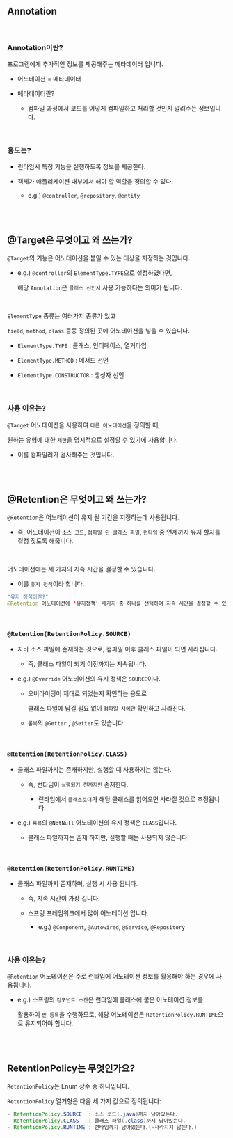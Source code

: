 ## Annotation

<br/>

### Annotation이란?

프로그램에게 추가적인 정보를 제공해주는 메타데이터 입니다.

- 어노테이션 = 메타데이터

- 메타데이터란?

    - 컴파일 과정에서 코드를 어떻게 컴파일하고 처리할 것인지 알려주는 정보입니다.


<br/>

### 용도는?

- 런타임시 특정 기능을 실행하도록 정보를 제공한다.

- 객체가 애플리케이션 내부에서 해야 할 역할을 정의할 수 있다.

    - e.g.) `@controller`, `@repository`, `@entity`

<br/><br/>

## @Target은 무엇이고 왜 쓰는가?

`@Target`의 기능은 어노테이션을 붙일 수 있는 대상을 지정하는 것입니다.

- e.g.) `@controller`의 `ElementType.TYPE`으로 설정하였다면,
    
    해당 `Annotation`은 `클래스 선언시` 사용 가능하다는 의미가 됩니다.
    

<br/>

`ElementType` 종류는 여러가지 종류가 있고

`field`, `method`, `class` 등등 정의된 곳에 어노테이션을 넣을 수 있습니다.

- `ElementType.TYPE` : 클래스, 인터페이스, 열거타입

- `ElementType.METHOD` : 메서드 선언
- `ElementType.CONSTRUCTOR` : 생성자 선언

<br/>

### 사용 이유는?

`@Target` 어노테이션을 사용하여 `다른 어노테이션`을 정의할 때,

원하는 유형에 대한 `제한`을 명시적으로 설정할 수 있기에 사용합니다.

- 이를 컴파일러가 검사해주는 것입니다.

<br/><br/>

## @Retention은 무엇이고 왜 쓰는가?

`@Retention`은 어노테이션이 유지 될 기간을 지정하는데 사용됩니다.

- 즉, 어노테이션이 `소스 코드`, `컴파일 된 클래스 파일`, `런타임` 중
    언제까지 유지 할지를 결정 짓도록 해줍니다.

<br/>

어노테이션에는 세 가지의 지속 시간을 결정할 수 있습니다. 

- 이를 `유지 정책`이라 합니다.

```java
"유지 정책이란?"
@Retention 어노테이션에 '유지정책' 세가지 중 하나를 선택하여 지속 시간을 결정할 수 있다.
```

<br/>

### `@Retention(RetentionPolicy.SOURCE)`

- 자바 소스 파일에 존재하는 것으로, 컴파일 이후 클래스 파일이 되면 사라집니다.
    - 즉, 클래스 파일이 되기 이전까지는 지속됩니다.

- e.g.) `@Override` 어노테이션의 유지 정책은 `SOURCE`이다.

    - 오버라이딩이 제대로 되었는지 확인하는 용도로
        
        클래스 파일에 남길 필요 없이 `컴파일 시에만` 확인하고 사라진다.
        
    - `롬복`의 `@Getter` , `@Setter`도 있습니다.

<br/>

### `@Retention(RetentionPolicy.CLASS)`

- 클래스 파일까지는 존재하지만, 실행할 때 사용하지는 않는다.

    - 즉, 런타임이 `실행되기 전까지만` 존재한다.

        - 런타임에서 `클래스로더`가 해당 클래스를 읽어오면 사라질 것으로 추정됩니다.

- e.g.) `롬복`의 `@NotNull` 어노테이션의 유지 정책은 `CLASS`입니다.

    - 클래스 파일까지는 존재 하지만, 실행할 때는 사용되지 않습니다.

<br/>

### `@Retention(RetentionPolicy.RUNTIME)`

- 클래스 파일까지 존재하며, 실행 시 사용 됩니다.

    - 즉, 지속 시간이 가장 깁니다.

    - 스프링 프레임워크에서 많이 어노테이션 입니다.

        - e.g.) `@Component`, `@Autowired`, `@Service`, `@Repository`

<br/>

### 사용 이유는?

`@Retention` 어노테이션은 주로 런타임에 어노테이션 정보를 활용해야 하는 경우에 사용됩니다. 

- e.g.) 스프링의 `컴포넌트 스캔`은 런타임에 클래스에 붙은 어노테이션 정보를
    
    활용하여 `빈 등록`을 수행하므로, 해당 어노테이션은 `RetentionPolicy.RUNTIME`으로 유지되어야 합니다.


<br/><br/>

## RetentionPolicy는 무엇인가요?

`RetentionPolicy`는 Enum 상수 중 하나입니다.

`RetentionPolicy` 열거형은 다음 세 가지 값으로 정의됩니다:

```java
- RetentionPolicy.SOURCE  : 소스 코드(.java)까지 남아있는다.
- RetentionPolicy.CLASS   : 클래스 파일(.class)까지 남아있는다.
- RetentionPolicy.RUNTIME : 런타임까지 남아있는다.(=사라지지 않는다.)
```